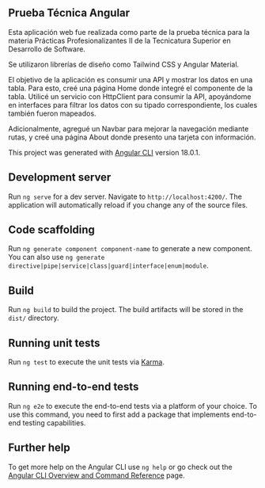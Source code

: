 ## Prueba Técnica Angular
Esta aplicación web fue realizada como parte de la prueba técnica para la materia Prácticas Profesionalizantes II de la Tecnicatura Superior en Desarrollo de Software.

Se utilizaron librerías de diseño como Tailwind CSS y Angular Material.

El objetivo de la aplicación es consumir una API y mostrar los datos en una tabla. Para esto, creé una página Home donde integré el componente de la tabla. Utilicé un servicio con HttpClient para consumir la API, apoyándome en interfaces para filtrar los datos con su tipado correspondiente, los cuales también fueron mapeados.

Adicionalmente, agregué un Navbar para mejorar la navegación mediante rutas, y creé una página About donde presento una tarjeta con información.

This project was generated with [Angular CLI](https://github.com/angular/angular-cli) version 18.0.1.

## Development server

Run `ng serve` for a dev server. Navigate to `http://localhost:4200/`. The application will automatically reload if you change any of the source files.

## Code scaffolding

Run `ng generate component component-name` to generate a new component. You can also use `ng generate directive|pipe|service|class|guard|interface|enum|module`.

## Build

Run `ng build` to build the project. The build artifacts will be stored in the `dist/` directory.

## Running unit tests

Run `ng test` to execute the unit tests via [Karma](https://karma-runner.github.io).

## Running end-to-end tests

Run `ng e2e` to execute the end-to-end tests via a platform of your choice. To use this command, you need to first add a package that implements end-to-end testing capabilities.

## Further help

To get more help on the Angular CLI use `ng help` or go check out the [Angular CLI Overview and Command Reference](https://angular.dev/tools/cli) page.
